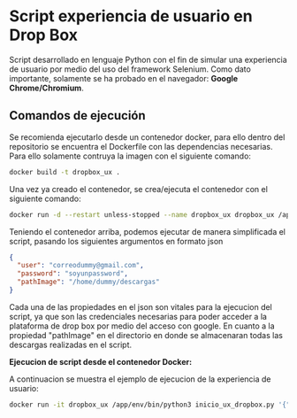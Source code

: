 # Script experiencia de usuario en Drop Box

Script desarrollado en lenguaje Python con el fin de simular una experiencia de usuario por medio del uso del framework
Selenium. Como dato importante, solamente se ha probado en el navegador:
**Google Chrome/Chromium**.

## Comandos de ejecución

Se recomienda ejecutarlo desde un contenedor docker, para ello dentro del repositorio se encuentra el Dockerfile con las dependencias necesarias. Para ello solamente contruya la imagen con el siguiente comando:

```sh
docker build -t dropbox_ux .
```

Una vez ya creado el contenedor, se crea/ejecuta el contenedor con el siguiente comando:

```sh
docker run -d --restart unless-stopped --name dropbox_ux dropbox_ux /app/env/bin/python3 main.py
```

Teniendo el contenedor arriba, podemos ejecutar de manera simplificada el script, pasando los siguientes argumentos en formato json

```json
{
  "user": "correodummy@gmail.com",
  "password": "soyunpassword",
  "pathImage": "/home/dummy/descargas"
}
```

Cada una de las propiedades en el json son vitales para la ejecucion del script, ya que son las credenciales necesarias
para poder acceder a la plataforma de drop box por medio del acceso con google. En cuanto a la propiedad "pathImage" en
el directorio en donde se almacenaran todas las descargas realizadas en el script.

**Ejecucion de script desde el contenedor Docker:**

A continuacion se muestra el ejemplo de ejecucion de la experiencia de usuario:

```bash
docker run -it dropbox_ux /app/env/bin/python3 inicio_ux_dropbox.py '{"user":"dummy@gmail.com", "password":"dummy","pathImage": "/home/dummy/images/img_25mb.png"}'
```





